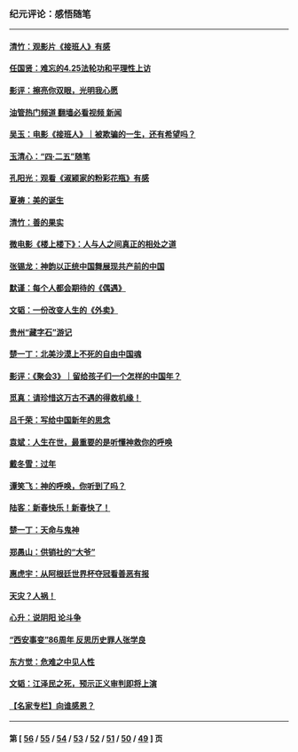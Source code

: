 ### 纪元评论：感悟随笔
---
#### [清竹：观影片《接班人》有感](../../pages/nsc1035/n13983561.md?04300330) 
#### [任国贤：难忘的4.25法轮功和平理性上访](../../pages/nsc1035/n13983482.md?04300330) 
#### [影评：擦亮你双眼，光明我心愿](../../pages/nsc1035/n13982333.md?04300330) 
#### [油管热门频道 翻墙必看视频 新闻](ok?04300330)
#### [吴玉：电影《接班人》｜被欺骗的一生，还有希望吗？](../../pages/nsc1035/n13981972.md?04300330) 
#### [玉清心：“四·二五”随笔](../../pages/nsc1035/n13978628.md?04300330) 
#### [孔阳光：观看《淑颍家的粉彩花瓶》有感](../../pages/nsc1035/n13967929.md?04300330) 
#### [夏祷：美的诞生](../../pages/nsc1035/n13962321.md?04300330) 
#### [清竹：善的果实](../../pages/nsc1035/n13963980.md?04300330) 
#### [微电影《楼上楼下》：人与人之间真正的相处之道](../../pages/nsc1035/n13944319.md?04300330) 
#### [张锡龙：神韵以正统中国舞展现共产前的中国](../../pages/nsc1035/n13939727.md?04300330) 
#### [默谨：每个人都会期待的《偶遇》](../../pages/nsc1035/n13939091.md?04300330) 
#### [文韬：一份改变人生的《外卖》](../../pages/nsc1035/n13931822.md?04300330) 
#### [贵州“藏字石”游记](../../pages/nsc1035/n13923310.md?04300330) 
#### [楚一丁：北美沙漠上不死的自由中国魂](../../pages/nsc1035/n13921879.md?04300330) 
#### [影评：《聚会3》｜留给孩子们一个怎样的中国年？](../../pages/nsc1035/n13919652.md?04300330) 
#### [觅真：请珍惜这万古不遇的得救机缘！](../../pages/nsc1035/n13917157.md?04300330) 
#### [吕千荣：写给中国新年的思念](../../pages/nsc1035/n13915103.md?04300330) 
#### [袁斌：人生在世，最重要的是听懂神救你的呼唤](../../pages/nsc1035/n13914636.md?04300330) 
#### [戴冬雪：过年](../../pages/nsc1035/n13913311.md?04300330) 
#### [谭笑飞：神的呼唤，你听到了吗？](../../pages/nsc1035/n13912603.md?04300330) 
#### [陆客：新春快乐！新春快了！](../../pages/nsc1035/n13911771.md?04300330) 
#### [楚一丁：天命与鬼神](../../pages/nsc1035/n13904371.md?04300330) 
#### [郑愚山：供销社的“大爷”](../../pages/nsc1035/n13904409.md?04300330) 
#### [惠虎宇：从阿根廷世界杯夺冠看善恶有报](../../pages/nsc1035/n13889438.md?04300330) 
#### [天灾？人祸！](../../pages/nsc1035/n13900104.md?04300330) 
#### [心升：说阴阳 论斗争](../../pages/nsc1035/n13885189.md?04300330) 
#### [“西安事变”86周年 反思历史罪人张学良](../../pages/nsc1035/n13882019.md?04300330) 
#### [东方觉：危难之中见人性](../../pages/nsc1035/n13881549.md?04300330) 
#### [文韬：江泽民之死，预示正义审判即将上演](../../pages/nsc1035/n13877698.md?04300330) 
#### [【名家专栏】向谁感恩？](../../pages/nsc1035/n13873797.md?04300330) 

---
#### 第 [ [56](./56.md?04300330) / [55](./55.md?04300330) / [54](./54.md?04300330) / [53](./53.md?04300330) / [52](./52.md?04300330) / [51](./51.md?04300330) / [50](./50.md?04300330) / [49](./49.md?04300330) ] 页
